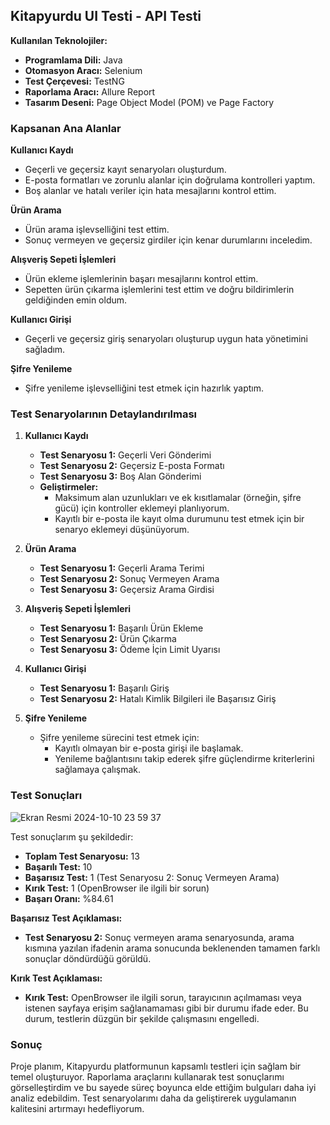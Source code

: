 ## Kitapyurdu UI Testi - API Testi  
**Kullanılan Teknolojiler:**  
- **Programlama Dili:** Java  
- **Otomasyon Aracı:** Selenium  
- **Test Çerçevesi:** TestNG  
- **Raporlama Aracı:** Allure Report  
- **Tasarım Deseni:** Page Object Model (POM) ve Page Factory  

### Kapsanan Ana Alanlar

**Kullanıcı Kaydı**
- Geçerli ve geçersiz kayıt senaryoları oluşturdum.
- E-posta formatları ve zorunlu alanlar için doğrulama kontrolleri yaptım.
- Boş alanlar ve hatalı veriler için hata mesajlarını kontrol ettim.

**Ürün Arama**
- Ürün arama işlevselliğini test ettim.
- Sonuç vermeyen ve geçersiz girdiler için kenar durumlarını inceledim.

**Alışveriş Sepeti İşlemleri**
- Ürün ekleme işlemlerinin başarı mesajlarını kontrol ettim.
- Sepetten ürün çıkarma işlemlerini test ettim ve doğru bildirimlerin geldiğinden emin oldum.

**Kullanıcı Girişi**
- Geçerli ve geçersiz giriş senaryoları oluşturup uygun hata yönetimini sağladım.

**Şifre Yenileme**
- Şifre yenileme işlevselliğini test etmek için hazırlık yaptım.

### Test Senaryolarının Detaylandırılması

1. **Kullanıcı Kaydı**
   - **Test Senaryosu 1:** Geçerli Veri Gönderimi
   - **Test Senaryosu 2:** Geçersiz E-posta Formatı
   - **Test Senaryosu 3:** Boş Alan Gönderimi
   - **Geliştirmeler:**
     - Maksimum alan uzunlukları ve ek kısıtlamalar (örneğin, şifre gücü) için kontroller eklemeyi planlıyorum.
     - Kayıtlı bir e-posta ile kayıt olma durumunu test etmek için bir senaryo eklemeyi düşünüyorum.

2. **Ürün Arama**
   - **Test Senaryosu 1:** Geçerli Arama Terimi
   - **Test Senaryosu 2:** Sonuç Vermeyen Arama
   - **Test Senaryosu 3:** Geçersiz Arama Girdisi
   
3. **Alışveriş Sepeti İşlemleri**
   - **Test Senaryosu 1:** Başarılı Ürün Ekleme
   - **Test Senaryosu 2:** Ürün Çıkarma
   - **Test Senaryosu 3:** Ödeme İçin Limit Uyarısı
   
4. **Kullanıcı Girişi**
   - **Test Senaryosu 1:** Başarılı Giriş
   - **Test Senaryosu 2:** Hatalı Kimlik Bilgileri ile Başarısız Giriş

5. **Şifre Yenileme**
   - Şifre yenileme sürecini test etmek için:
     - Kayıtlı olmayan bir e-posta girişi ile başlamak.
     - Yenileme bağlantısını takip ederek şifre güçlendirme kriterlerini sağlamaya çalışmak.

### Test Sonuçları
![Ekran Resmi 2024-10-10 23 59 37](https://github.com/user-attachments/assets/c870533b-f73d-4afb-a3ef-b1578f68c3d2)



Test sonuçlarım şu şekildedir:
- **Toplam Test Senaryosu:** 13
- **Başarılı Test:** 10
- **Başarısız Test:** 1 (Test Senaryosu 2: Sonuç Vermeyen Arama)
- **Kırık Test:** 1 (OpenBrowser ile ilgili bir sorun)
- **Başarı Oranı:** %84.61

**Başarısız Test Açıklaması:**
- **Test Senaryosu 2:** Sonuç vermeyen arama senaryosunda, arama kısmına yazılan ifadenin arama sonucunda beklenenden tamamen farklı sonuçlar döndürdüğü görüldü.

**Kırık Test Açıklaması:**
- **Kırık Test:** OpenBrowser ile ilgili sorun, tarayıcının açılmaması veya istenen sayfaya erişim sağlanamaması gibi bir durumu ifade eder. Bu durum, testlerin düzgün bir şekilde çalışmasını engelledi.

### Sonuç
Proje planım, Kitapyurdu platformunun kapsamlı testleri için sağlam bir temel oluşturuyor. Raporlama araçlarını kullanarak test sonuçlarımı görselleştirdim ve bu sayede süreç boyunca elde ettiğim bulguları daha iyi analiz edebildim. Test senaryolarımı daha da geliştirerek uygulamanın kalitesini artırmayı hedefliyorum.
